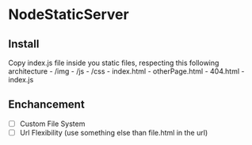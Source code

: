 # NodeStaticServer

## Install

Copy index.js file inside you static files, respecting this following architecture
	- /img
	- /js
	- /css
	- index.html
	- otherPage.html
	- 404.html
	- index.js

## Enchancement

 - [ ] Custom File System
 - [ ] Url Flexibility (use something else than file.html in the url)
